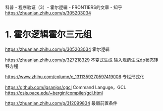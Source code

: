 





科普 - 程序验证（3）- 霍尔逻辑 - FRONTIERS的文章 - 知乎
https://zhuanlan.zhihu.com/p/305203034

# 1. 霍尔逻辑霍尔三元组

https://zhuanlan.zhihu.com/p/305203034
霍尔逻辑

https://zhuanlan.zhihu.com/p/327218329
不变式生成
输入规范生成dp状态转移方程

https://www.zhihu.com/column/c_1311359270597419008
专栏形式化



https://github.com/lgsanjos/cgcl
Command Languge，GCL
https://csis.pace.edu/~bergin/compiler/gcl.html


https://zhuanlan.zhihu.com/p/312099834
最弱前置条件















